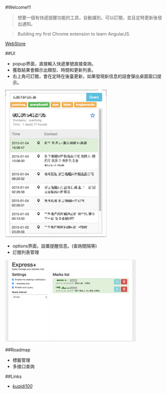 #Welcome!!!

>想要一個有快遞提醒功能的工具，自動識別，可以訂閱，並且定時更新後發出通知。

>Building my first Chrome extension to learn AngularJS.

[WebStore](https://chrome.google.com/webstore/detail/express+/hghlokkgbicmblinhepcibacaiegldeg)

##UI
+ popup界面，直接輸入快遞單號直接查詢。
+ 獲取結果會顯示出類型、時間和更新列表。
+ 右上角可訂閱，會在定時在後臺更新，如果發現新信息的話會彈出桌面窗口提示。

![sammple](images/sample.png) 

+ options界面，設置提醒信息。(查詢間隔等)
+ 訂閱列表管理

![options](images/options.png)

##Roadmap

+ 標籤管理
+ 多接口查詢

##Links
-  *[kuaidi100](http://www.kuaidi100.com/)*
